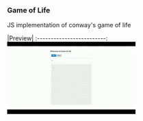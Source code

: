 ### Game of Life
JS implementation of conway's game of life

|Preview|
:-------------------------:
<img src="./preview.gif" width="300" />
